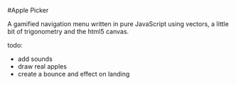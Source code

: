 #Apple Picker

A gamified navigation menu written in pure JavaScript using vectors, a little bit of trigonometry and the html5 canvas.


todo:
- add sounds
- draw real apples
- create a bounce and effect on landing

